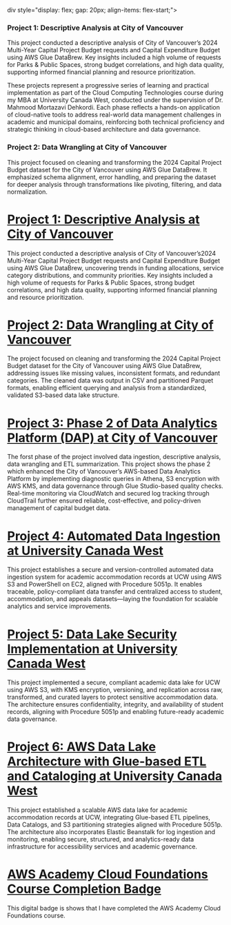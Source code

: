 div style="display: flex; gap: 20px; align-items: flex-start;">
  <!-- Left Section -->
  <div style="flex: 1;">
    <h3>Project 1: Descriptive Analysis at City of Vancouver</h3>
    <p>This project conducted a descriptive analysis of City of Vancouver’s 2024 Multi-Year Capital Project Budget requests and Capital Expenditure Budget using AWS Glue DataBrew. Key insights included a high volume of requests for Parks & Public Spaces, strong budget correlations, and high data quality, supporting informed financial planning and resource prioritization.</p>
  </div>
These projects represent a progressive series of learning and practical implementation as part of the Cloud Computing Technologies course during my MBA at University Canada West, conducted under the supervision of Dr. Mahmood Mortazavi Dehkordi. Each phase reflects a hands-on application of cloud-native tools to address real-world data management challenges in academic and municipal domains, reinforcing both technical proficiency and strategic thinking in cloud-based architecture and data governance.

  <div style="flex: 1;">
    <h3>Project 2: Data Wrangling at City of Vancouver</h3>
    <p>This project focused on cleaning and transforming the 2024 Capital Project Budget dataset for the City of Vancouver using AWS Glue DataBrew. It emphasized schema alignment, error handling, and preparing the dataset for deeper analysis through transformations like pivoting, filtering, and data normalization.</p>
  </div>
</div>

# [Project 1: Descriptive Analysis at City of Vancouver](./Project%201/)
This project conducted a descriptive analysis of City of Vancouver’s2024 Multi-Year Capital Project Budget requests and Capital Expenditure Budget using AWS Glue DataBrew, uncovering trends in funding allocations, service category distributions, and community priorities. Key insights included a high volume of requests for Parks & Public Spaces, strong budget correlations, and high data quality, supporting informed financial planning and resource prioritization. 
# [Project 2: Data Wrangling at City of Vancouver](./Project%205/)
The project focused on cleaning and transforming the 2024 Capital Project Budget dataset for the City of Vancouver using AWS Glue DataBrew, addressing issues like missing values, inconsistent formats, and redundant categories. The cleaned data was output in CSV and partitioned Parquet formats, enabling efficient querying and analysis from a standardized, validated S3-based data lake structure.
# [Project 3: Phase 2 of Data Analytics Platform (DAP) at City of Vancouver](./Project%202/)
The forst phase of the project involved data ingestion, descriptive analysis, data wrangling and ETL summarization. This project shows the phase 2 which enhanced the City of Vancouver’s AWS-based Data Analytics Platform by implementing diagnostic queries in Athena, S3 encryption with AWS KMS, and data governance through Glue Studio-based quality checks. Real-time monitoring via CloudWatch and secured log tracking through CloudTrail further ensured reliable, cost-effective, and policy-driven management of capital budget data.
# [Project 4: Automated Data Ingestion at University Canada West](./Project%203/)
This project establishes a secure and version-controlled automated data ingestion system for academic accommodation records at UCW using AWS S3 and PowerShell on EC2, aligned with Procedure 5051p. It enables traceable, policy-compliant data transfer and centralized access to student, accommodation, and appeals datasets—laying the foundation for scalable analytics and service improvements.
# [Project 5: Data Lake Security Implementation at University Canada West](./Project%204/)
This project implemented a secure, compliant academic data lake for UCW using AWS S3, with KMS encryption, versioning, and replication across raw, transformed, and curated layers to protect sensitive accommodation data. The architecture ensures confidentiality, integrity, and availability of student records, aligning with Procedure 5051p and enabling future-ready academic data governance.
# [Project 6: AWS Data Lake Architecture with Glue-based ETL and Cataloging at University Canada West](./Project%205/)
This project established a scalable AWS data lake for academic accommodation records at UCW, integrating Glue-based ETL pipelines, Data Catalogs, and S3 partitioning strategies aligned with Procedure 5051p. The architecture also incorporates Elastic Beanstalk for log ingestion and monitoring, enabling secure, structured, and analytics-ready data infrastructure for accessibility services and academic governance.
# [AWS Academy Cloud Foundations Course Completion Badge](./Course%20Completion%20Badge/)
  This digital badge is shows that I have completed the AWS Academy Cloud Foundations course.


